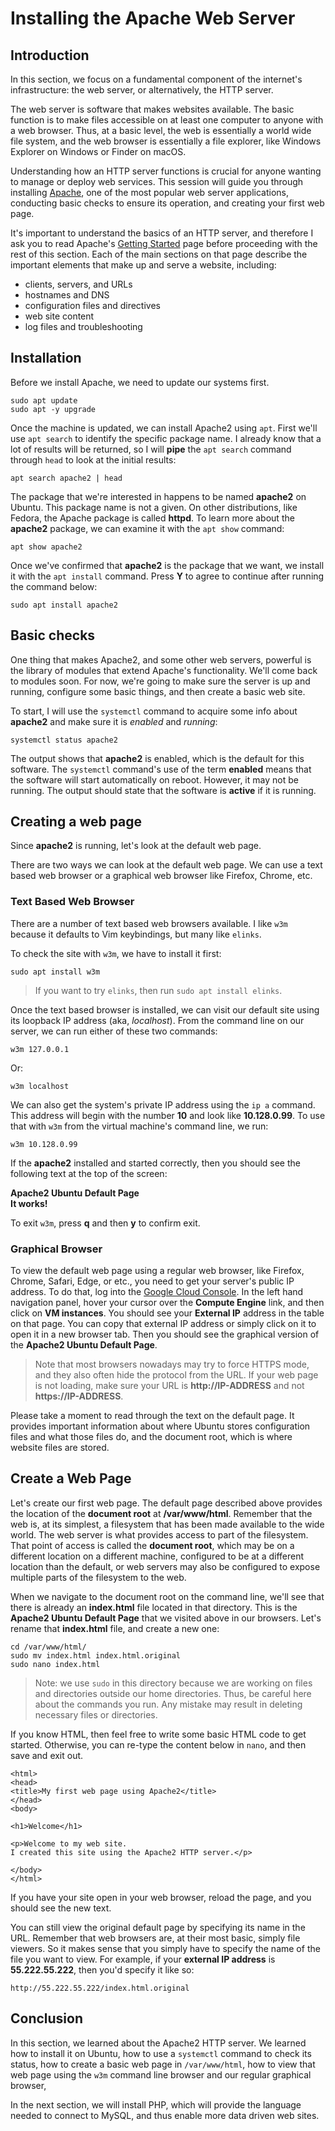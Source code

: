 # Installing the Apache Web Server

## Introduction

In this section,
we focus on a fundamental component
of the internet's infrastructure:
the web server,
or alternatively,
the HTTP server.

The web server is software
that makes websites available.
The basic function is
to make files accessible on
at least one computer
to anyone with a web browser.
Thus, at a basic level,
the web is essentially
a world wide file system, and
the web browser is essentially
a file explorer,
like Windows Explorer on Windows
or Finder on macOS.

Understanding how an HTTP server
functions is crucial for anyone
wanting to manage or deploy web services.
This session will guide
you through installing [Apache][apache],
one of the most popular web server applications,
conducting basic checks to ensure its operation,
and creating your first web page.

It's important to understand
the basics of an HTTP server, and
therefore I ask you to read Apache's
[Getting Started][gettingStarted] page before
proceeding with the rest of this section.
Each of the main sections on that page describe
the important elements that make up and serve a website,
including:

- clients, servers, and URLs
- hostnames and DNS
- configuration files and directives
- web site content
- log files and troubleshooting

## Installation

Before we install Apache,
we need to update our systems first.

```
sudo apt update
sudo apt -y upgrade
```

Once the machine is updated,
we can install Apache2 using ``apt``.
First we'll use ``apt search`` to identify
the specific package name.
I already know that a lot of results
will be returned,
so I will **pipe** the ``apt search`` command
through ``head`` to look at the initial results:

```
apt search apache2 | head
```

The package that we're interested in
happens to be named **apache2** on Ubuntu.
This package name is not a given.
On other distributions,
like Fedora,
the Apache package is called **httpd**.
To learn more about the **apache2** package,
we can examine it with the ``apt show`` command:

```
apt show apache2
```

Once we've confirmed that **apache2** is the package
that we want,
we install it with the ``apt install`` command.
Press **Y** to agree to continue after running
the command below:

```
sudo apt install apache2
```

## Basic checks

One thing that makes Apache2, and
some other web servers,
powerful is the library of modules that
extend Apache's functionality.
We'll come back to modules soon.
For now,
we're going to make sure the
server is up and running,
configure some basic things, and
then create a basic web site.

To start,
I will use the ``systemctl`` command
to acquire some info about **apache2** and
make sure it is *enabled* and *running*:

```
systemctl status apache2
```

The output shows that **apache2** is enabled,
which is the default for this software.
The `systemctl` command's use of the term **enabled**
means that the software
will start automatically on reboot.
However, it may not be running.
The output should state that
the software is **active** if it is running.

## Creating a web page

Since **apache2** is running,
let's look at the default web page.

There are two ways we can look
at the default web page.
We can use a text based web browser 
or a graphical web browser like
Firefox, Chrome, etc.

### Text Based Web Browser 

There are a number of
text based web browsers available.
I like `w3m` because it
defaults to Vim keybindings,
but many like `elinks`.

To check the site with ``w3m``,
we have to install it first:

```
sudo apt install w3m
```

> If you want to try `elinks`, then run `sudo apt install elinks`.

Once the text based browser is installed,
we can visit our default site using its
loopback IP address
(aka, *localhost*).
From the command line on our server,
we can run either of these two commands:

```
w3m 127.0.0.1
```

Or:

```
w3m localhost
```

We can also get the system's private IP address
using the `ip a` command.
This address will begin with the number **10** and
look like **10.128.0.99**.
To use that with `w3m` from the
virtual machine's command line,
we run:

```
w3m 10.128.0.99
```

If the **apache2** installed and
started correctly,
then you should see the
following text at the top
of the screen:

**Apache2 Ubuntu Default Page**  
**It works!**

To exit `w3m`,
press **q** and then **y** to confirm exit.

### Graphical Browser

To view the default web page using
a regular web browser,
like Firefox, Chrome, Safari, Edge, or etc.,
you need to get your server's public IP address.
To do that,
log into the
[Google Cloud Console][gcloudConsole].
In the left hand navigation panel,
hover your cursor over the **Compute Engine** link, and
then click on **VM instances**.
You should see your **External IP** address
in the table on that page.
You can copy that external IP address or
simply click on it to open it in a new browser tab.
Then you should see the graphical version of the
**Apache2 Ubuntu Default Page**.

> Note that most browsers nowadays may try to force HTTPS
> mode, and they also often hide the protocol from the URL.
> If your web page is not loading, make sure your URL is
> **http://IP-ADDRESS** and not **https://IP-ADDRESS**.

Please take a moment to read through
the text on the default page.
It provides important information about
where Ubuntu stores configuration files and
what those files do, and
the document root,
which is where website files are stored.

## Create a Web Page

Let's create our first web page.
The default page described above provides
the location of the **document root** at
**/var/www/html**.
Remember that the web is,
at its simplest,
a filesystem that has been made
available to the wide world.
The web server is what provides
access to part of the filesystem.
That point of access is called
the **document root**,
which may be on a different location
on a different machine,
configured to be at a different location
than the default,
or web servers may also be configured
to expose multiple parts of the
filesystem to the web.

When we navigate to the document root
on the command line,
we'll see that there is already an **index.html**
file located in that directory.
This is the **Apache2 Ubuntu Default Page**
that we visited above in our browsers.
Let's rename that **index.html** file,
and create a new one:

```
cd /var/www/html/
sudo mv index.html index.html.original
sudo nano index.html
```

> Note: we use ``sudo`` in this directory because we are
> working on files and directories outside our home
> directories. Thus, be careful here about the commands you
> run. Any mistake may result in deleting necessary files or
> directories.

If you know HTML,
then feel free to write some
basic HTML code to get started.
Otherwise, you can re-type the content below
in ``nano``, and
then save and exit out.

```
<html>
<head>
<title>My first web page using Apache2</title>
</head>
<body>

<h1>Welcome</h1>

<p>Welcome to my web site.
I created this site using the Apache2 HTTP server.</p>

</body>
</html>
```

If you have your site open in your web browser,
reload the page, and you should see
the new text.

You can still view the original default page by
specifying its name in the URL.
Remember that web browsers are,
at their most basic,
simply file viewers.
So it makes sense that you simply
have to specify the name of the file
you want to view.
For example, if your **external IP address** is
**55.222.55.222**, then you'd specify it like so:

```
http://55.222.55.222/index.html.original
```

## Conclusion

In this section,
we learned about the Apache2 HTTP server.
We learned how to install it on Ubuntu,
how to use a `systemctl` command
to check its status,
how to create a basic web page in ``/var/www/html``,
how to view that web page using the ``w3m``
command line browser and 
our regular graphical browser,

In the next section,
we will install PHP,
which will provide the language
needed to connect to MySQL,
and thus enable more data
driven web sites.

[nginx]:https://nginx.org/en/
[apache]:https://httpd.apache.org/
[gettingStarted]:https://httpd.apache.org/docs/2.4/getting-started.html
[gcloudConsole]:https://console.cloud.google.com/
